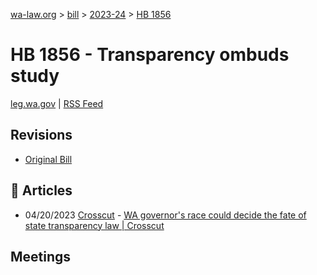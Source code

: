 [wa-law.org](/) > [bill](/bill/) > [2023-24](/bill/2023-24/) > [HB 1856](/bill/2023-24/hb/1856/)

# HB 1856 - Transparency ombuds study
[leg.wa.gov](https://app.leg.wa.gov/billsummary?BillNumber=1856&Year=2023&Initiative=false) | [RSS Feed](./rss.xml)

## Revisions
* [Original Bill](1/)

## 📰 Articles
* 04/20/2023 [Crosscut](/org/crosscut/) - [WA governor's race could decide the fate of state transparency law | Crosscut](https://crosscut.com/politics/2023/04/wa-governors-race-could-decide-fate-state-transparency-law#:~:text=House%20Bill%201856)

## Meetings
